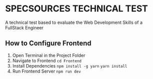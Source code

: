 # SPECSOURCES TECHNICAL TEST

A technical test based to evaluate the Web Development Skills of a FullStack Engineer

## How to Configure Frontend

1. Open Terminal in the Project Folder
2. Navigate to Frontend
   `cd Frontend`
3. Install Dependencies
   `npm install -g yarn`
   `yarn install`
4. Run Frontend Server
   `npm run dev`
